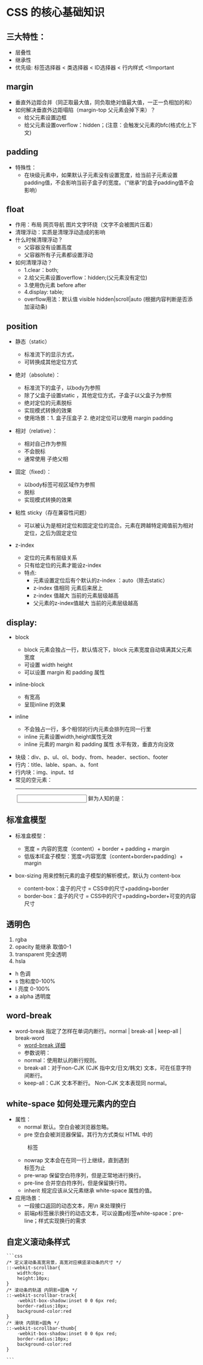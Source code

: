 # CSS 的核心基础知识
## 三大特性：
 - 层叠性
 - 继承性
 - 优先级: 标签选择器 < 类选择器 <  ID选择器 < 行内样式 <!Important
## margin
+ 垂直外边距合并（同正取最大值，同负取绝对值最大值，一正一负相加的和）
+ 如何解决垂直外边距塌陷（margin-top  父元素会掉下来）？
  - 给父元素设置边框
  - 给父元素设置overflow：hidden；(注意：会触发父元素的bfc(格式化上下文)
## padding
+ 特殊性：
  - 在块级元素中，如果默认子元素没有设置宽度，给当前子元素设置padding值，不会影响当前子盒子的宽度。（“继承”的盒子padding值不会影响）
## float
 + 作用：布局   网页导航   图片文字环绕（文字不会被图片压着）
 + 清理浮动：实质是清理浮动造成的影响
 + 什么时候清理浮动？
     - 父容器没有设置高度
     - 父容器所有子元素都设置浮动
 + 如何清理浮动？
     - 1.clear：both;
     - 2.给父元素设置overflow：hidden;(父元素没有定位)
     - 3.使用伪元素 before after
     - 4.display: table;
     - overflow用法：默认值 visible  hidden|scroll|auto (根据内容判断是否添加滚动条)
## position
 + 静态（static）
     - 标准流下的显示方式，
     - 可转换成其他定位方式

 + 绝对（absolute）：
    * 标准流下的盒子，以body为参照
     - 除了父盒子设置static ，其他定位方式，子盒子以父盒子为参照
     - 绝对定位的元素脱标
     - 实现模式转换的效果
     - 使用场景：1. 盒子压盒子 2. 绝对定位可以使用 margin padding

 + 相对（relative）：
     - 相对自己作为参照
     - 不会脱标
     - 通常使用 子绝父相
     
 + 固定（fixed）：
     - 以body标签可视区域作为参照
     - 脱标
     - 实现模式转换的效果

 + 粘性 sticky（存在兼容性问题）
     - 可以被认为是相对定位和固定定位的混合。元素在跨越特定阈值前为相对定位，之后为固定定位

 + z-index
     - 定位的元素有层级关系
     - 只有给定位的元素才能设z-index
     - 特点:
         - 元素设置定位后有个默认的z-index ：auto（除去static）
         - z-index 值相同 元素后来居上
         - z-index 值越大 当前的元素层级越高
         - 父元素的z-index值越大 当前的元素层级越高  
## display:
 + block
     - block 元素会独占一行，默认情况下，block 元素宽度自动填满其父元素宽度
     - 可设置 width height
     - 可以设置 margin 和 padding 属性

 + inline-block
     - 有宽高
     - 呈现inline 的效果

 + inline
     - 不会独占一行，多个相邻的行内元素会排列在同一行里
     - inline 元素设置width,height属性无效
     - inline 元素的 margin 和 padding 属性 水平有效，垂直方向没效

 - 块级：div、p、ul、ol、body、from、header、section、footer
 - 行内：title、lable、span、a、font
 - 行内块：img、input、td
 - 常见的空元素：
        <br> <hr> <img> <input> <link> <meta>
        鲜为人知的是：
        <area> <base> <col> <command> <embed> <keygen> <param> <source> <track> <wbr>
## 标准盒模型
 + 标准盒模型：
   - 宽度 = 内容的宽度（content）+ border + padding + margin
   - 低版本IE盒子模型：宽度=内容宽度（content+border+padding）+ margin

 + box-sizing 用来控制元素的盒子模型的解析模式，默认为 content-box
    - content-box：盒子的尺寸 = CSS中的尺寸+padding+border
    - border-box：盒子的尺寸 = CSS中的尺寸=padding+border+可变的内容尺寸
## 透明色     
1. rgba
2. opacity 能继承 取值0-1
3. transparent 完全透明
4. hsla
 - h 色调
 - s 饱和度0-100%
 - l 亮度 0-100%
 - a alpha 透明度
## word-break
* word-break 指定了怎样在单词内断行。normal | break-all | keep-all | break-word
  - [word-break 详细](https://developer.mozilla.org/zh-CN/docs/Web/CSS/word-break)
  + 参数说明：
   - normal：使用默认的断行规则。
   - break-all：对于non-CJK (CJK 指中文/日文/韩文) 文本，可在任意字符间断行。
   - keep-all：CJK 文本不断行。 Non-CJK 文本表现同 normal。
## white-space 如何处理元素内的空白
+ 属性：
  - normal 默认。空白会被浏览器忽略。
  - pre 空白会被浏览器保留。其行为方式类似 HTML 中的 <pre> 标签
  - nowrap 文本会在在同一行上继续，直到遇到 <br> 标签为止
  - pre-wrap 保留空白符序列，但是正常地进行换行。
  - pre-line 合并空白符序列，但是保留换行符。
  - inherit	规定应该从父元素继承 white-space 属性的值。
+ 应用场景：
    - 一段接口返回的动态文本，用\n 来处理换行
    - 前端p标签展示换行的动态文本，可以设置p标签white-space：pre-line；样式实现换行的需求
## 自定义滚动条样式
    ```css
    /* 定义滚动条高宽背景，高宽对应横竖滚动条的尺寸 */
    ::-webkit-scrollbar{
        width:6px;
        height:10px;
    }
    /* 滚动条的轨道 内阴影+圆角 */
    ::-webkit-scrollbar-track{
        -webkit-box-shadow:inset 0 0 6px red;
        border-radius:10px;
        background-color:red
    }
    /* 滑块 内阴影+圆角 */
    ::-webkit-scrollbar-thumb{
        -webkit-box-shadow:inset 0 0 6px red;
        border-radius:10px;
        background-color:red
    }
   
    ```